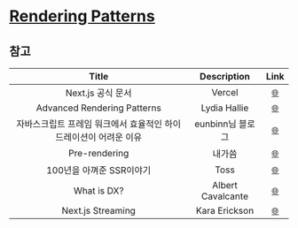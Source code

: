 # [Rendering Patterns](https://velog.io/@hyunjine/Rendering-Patterns)

## 참고

|                              Title                               |    Description    |                                                                 Link                                                                  |
| :--------------------------------------------------------------: | :---------------: | :-----------------------------------------------------------------------------------------------------------------------------------: |
|                        Next.js 공식 문서                         |      Vercel       |                               <a href="https://nextjs.org/docs/getting-started" target="_blank">🌐</a>                                |
|                   Advanced Rendering Patterns                    |   Lydia Hallie    |                             <a href="https://www.youtube.com/watch?v=PN1HgvAOmi8" target="_blank">🌐</a>                              |
| 자바스크립트 프레임 워크에서 효율적인 하이드레이션이 어려운 이유 | eunbinn님 블로그  | <a href="https://velog.io/@eunbinn/%EB%B2%88%EC%97%AD-why-efficient-hydration-in-javascript-is-so-challenging" target="_blank">🌐</a> |
|                          Pre-rendering                           |      내가씀       |                               <a href="https://velog.io/@hyunjine/Pre-rendering" target="_blank">🌐</a>                               |
|                     100년을 아껴준 SSR이야기                     |       Toss        |                             <a href="https://www.youtube.com/watch?v=IKyA8BKxpXc" target="_blank">🌐</a>                              |
|                           What is DX?                            | Albert Cavalcante |                 <a href="https://medium.com/swlh/what-is-dx-developer-experience-401a0e44a9d9" target="_blank">🌐</a>                 |
|                        Next.js Streaming                         |   Kara Erickson   |                             <a href="https://www.youtube.com/watch?v=Nl4OwNhh2QI" target="_blank">🌐</a>                              |
